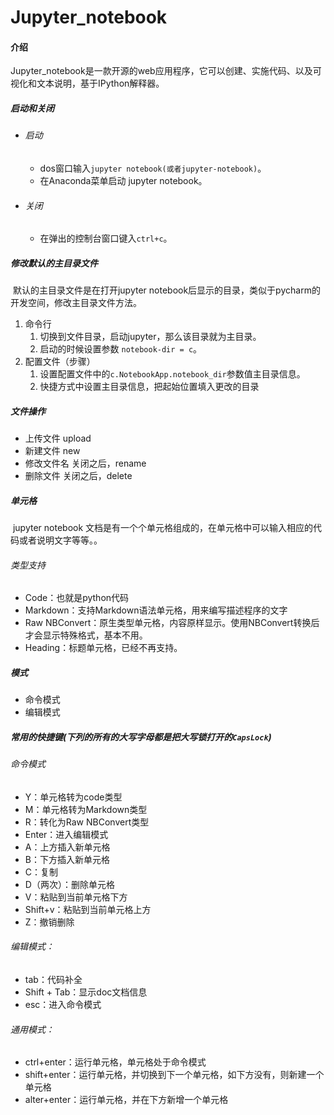 # Jupyter_notebook

#### 介绍

​		Jupyter_notebook是一款开源的web应用程序，它可以创建、实施代码、以及可视化和文本说明，基于IPython解释器。

##### 启动和关闭

- ###### 启动

  - dos窗口输入`jupyter notebook(或者jupyter-notebook)`。
  - 在Anaconda菜单启动 jupyter notebook。

- ###### 关闭

  - 在弹出的控制台窗口键入`ctrl+c`。

##### 修改默认的主目录文件

​	默认的主目录文件是在打开jupyter notebook后显示的目录，类似于pycharm的开发空间，修改主目录文件方法。

1. 命令行
   1. 切换到文件目录，启动jupyter，那么该目录就为主目录。
   2. 启动的时候设置参数 `notebook-dir = c`。
2. 配置文件（步骤）
   1. 设置配置文件中的`c.NotebookApp.notebook_dir`参数值主目录信息。
   2. 快捷方式中设置主目录信息，把起始位置填入更改的目录

##### 文件操作

- 上传文件   upload
- 新建文件   new
- 修改文件名    关闭之后，rename
- 删除文件     关闭之后，delete

##### 单元格

​	jupyter notebook 文档是有一个个单元格组成的，在单元格中可以输入相应的代码或者说明文字等等。。

###### 类型支持

- Code：也就是python代码
- Markdown：支持Markdown语法单元格，用来编写描述程序的文字
- Raw NBConvert：原生类型单元格，内容原样显示。使用NBConvert转换后才会显示特殊格式，基本不用。
- Heading：标题单元格，已经不再支持。

##### 模式

- 命令模式
- 编辑模式

##### 常用的快捷键(下列的所有的大写字母都是把大写锁打开的`CapsLock`)

###### 命令模式

- Y：单元格转为code类型
- M：单元格转为Markdown类型
- R：转化为Raw NBConvert类型
- Enter：进入编辑模式
- A：上方插入新单元格
- B：下方插入新单元格
- C：复制
- D（两次）：删除单元格
- V：粘贴到当前单元格下方
- Shift+v：粘贴到当前单元格上方
- Z：撤销删除

###### 编辑模式：

- tab：代码补全
- Shift + Tab：显示doc文档信息
- esc：进入命令模式

###### 通用模式：

- ctrl+enter：运行单元格，单元格处于命令模式
- shift+enter：运行单元格，并切换到下一个单元格，如下方没有，则新建一个单元格
- alter+enter：运行单元格，并在下方新增一个单元格







  